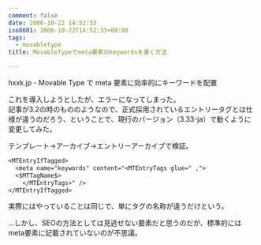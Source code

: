 ```yaml
---
comment: false
date: 2006-10-22 14:52:33
iso8601: 2006-10-22T14:52:33+09:00
tags:
  - movabletype
title: MovableTypeでmeta要素のkeywordsを書く方法

---
```


<div class="entry-body">
  <p>hxxk.jp - Movable Type で meta 要素に効率的にキーワードを配置</p>

  <p>これを導入しようとしたが、エラーになってしまった。<br />
    記事が3.2の時のもののようなので、正式採用されているエントリータグとは仕様が違うのだろう、ということで、現行のバージョン（3.33-ja）で動くように変更してみた。</p>

  <p>テンプレート→アーカイブ→エントリーアーカイブで検証。</p>

  ```default
  <MTEntryIfTagged>
    <meta name="keywords" content="<MTEntryTags glue=" ,">
    <$MTTagName$>
      </MTEntryTags>" />
  </MTEntryIfTagged>
  ```

  <p>実際にはやっていることは同じで、単にタグの名称が違うだけという。</p>

  <p>…しかし、SEOの方法としては見逃せない要素だと思うのだが、標準的にはmeta要素に記載されていないのが不思議。</p>
</div>

